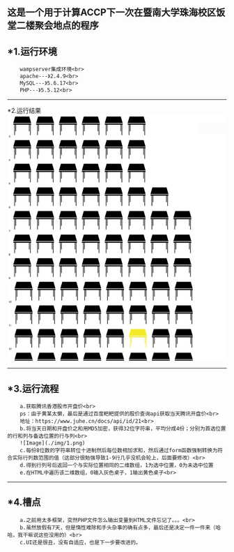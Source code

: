 这是一个用于计算ACCP下一次在暨南大学珠海校区饭堂二楼聚会地点的程序<br>
-------
*1.运行环境<br>
--
        wampserver集成环境<br>
        apache---》2.4.9<br>
        MySQL---》5.6.17<br>
        PHP---》5.5.12<br>
- - -  
*2.运行结果<br>
        ![Image](./img/run.png)
- - -  
*3.运行流程<br>
--
        a.获取腾讯香港股市开盘价<br>
        ps：由于黄某太懒，最后是通过百度粑粑提供的股价查询api获取当天腾讯开盘价<br>
        地址：https://www.juhe.cn/docs/api/id/21<br>
        b.将当天日期和开盘价之和用MD5加密，获得32位字符串，平均分成4份；分别为首选位置的行和列与备选位置的行与列<br>
        ![Image](./img/1.png)
        c.每份8位数的字符串转位十进制然后每位数相加求和，然后通过form函数强制转换为符合实际行列数范围的值（这部分很勉强导致1-9行几乎没机会轮上，后面要修改）<br>
        d.得到行列号后返回一个与实际位置相同的二维数组，1为选中位置，0为未选中位置
        e.在HTML中遍历该二维数组，0输入灰色桌子，1输出黄色桌子<br>
- - -  
*4.槽点<br>
--
        a.之前用太多框架，突然PHP文件怎么输出变量到HTML文件忘记了。。。<br>
        b.虽然放假有7天，但是惰性难除和手头杂事的确有点多，最后还是决定一件一件来（哈哈，我干嘛说这些没用的）<br>
        c.UI还是很丑，没有自适应，也是下一步要改进的。